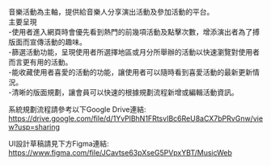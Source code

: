 音樂活動為主軸，提供給音樂人分享演出活動及參加活動的平台。 <br>
主要呈現 <br>
-使用者進入網頁時會優先看到熱門的前幾項活動及點擊次數，增添演出者為了搏版面而宣傳活動的趣味。 <br>
-篩選活動功能，呈現使用者所選擇地區或月分所舉辦的活動以快速瀏覽對使用者而言更有用的活動。 <br>
-能收藏使用者喜愛的活動的功能，讓使用者可以隨時看到喜愛活動的最新更新情況。 <br>
-清晰的版面規劃，讓會員可以快速的根據規劃流程新增或編輯活動資訊。 <br>


系統規劃流程請參考以下Google Drive連結: <br>
https://drive.google.com/file/d/1YvPlBhN1FRtsvIBc6ReU8aCX7bPRvGnw/view?usp=sharing <br>

UI設計草稿請見下方Figma連結: <br>
https://www.figma.com/file/JCavtse63pXseG5PVpxYBT/MusicWeb <br>
